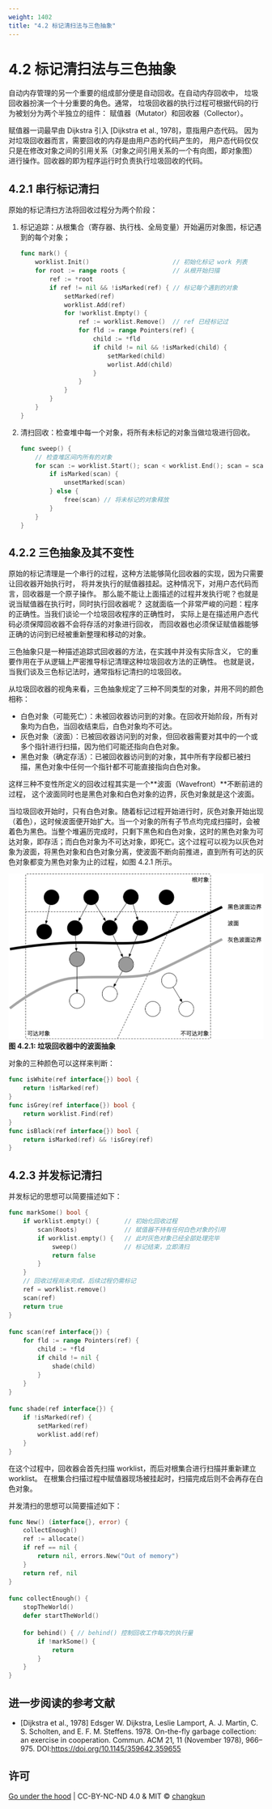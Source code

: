```yaml
---
weight: 1402
title: "4.2 标记清扫法与三色抽象"
---
```


# 4.2 标记清扫法与三色抽象

自动内存管理的另一个重要的组成部分便是自动回收。在自动内存回收中，
垃圾回收器扮演一个十分重要的角色。通常，
垃圾回收器的执行过程可根据代码的行为被划分为两个半独立的组件：
赋值器（Mutator）和回收器（Collector）。

赋值器一词最早由 Dijkstra 引入 [Dijkstra et al., 1978]，意指用户态代码。
因为对垃圾回收器而言，需要回收的内存是由用户态的代码产生的，
用户态代码仅仅只是在修改对象之间的引用关系（对象之间引用关系的一个有向图，即对象图）
进行操作。回收器的即为程序运行时负责执行垃圾回收的代码。

## 4.2.1 串行标记清扫

原始的标记清扫方法将回收过程分为两个阶段：

1. 标记追踪：从根集合（寄存器、执行栈、全局变量）开始遍历对象图，标记遇到的每个对象；

    ```go
    func mark() {
        worklist.Init()                       // 初始化标记 work 列表
        for root := range roots {             // 从根开始扫描
            ref := *root
            if ref != nil && !isMarked(ref) { // 标记每个遇到的对象
                setMarked(ref)
                worklist.Add(ref)
                for !worklist.Empty() {
                    ref := worklist.Remove()  // ref 已经标记过
                    for fld := range Pointers(ref) {
                        child := *fld
                        if child != nil && !isMarked(child) {
                            setMarked(child)
                            worlist.Add(child)
                        }
                    }
                }
            }
        }
    }
    ```

2. 清扫回收：检查堆中每一个对象，将所有未标记的对象当做垃圾进行回收。

    ```go
    func sweep() {
        // 检查堆区间内所有的对象
        for scan := worklist.Start(); scan < worklist.End(); scan = scan.Next {
            if isMarked(scan) {
                unsetMarked(scan)
            } else {
                free(scan) // 将未标记的对象释放
            }
        }
    }
    ```

## 4.2.2 三色抽象及其不变性

原始的标记清理是一个串行的过程，这种方法能够简化回收器的实现，因为只需要让回收器开始执行时，
将并发执行的赋值器挂起。这种情况下，对用户态代码而言，回收器是一个原子操作。
那么能不能让上面描述的过程并发执行呢？也就是说当赋值器在执行时，同时执行回收器呢？
这就面临一个非常严峻的问题：程序的正确性。当我们谈论一个垃圾回收程序的正确性时，
实际上是在描述用户态代码必须保障回收器不会将存活的对象进行回收，
而回收器也必须保证赋值器能够正确的访问到已经被重新整理和移动的对象。

三色抽象只是一种描述追踪式回收器的方法，在实践中并没有实际含义，
它的重要作用在于从逻辑上严密推导标记清理这种垃圾回收方法的正确性。
也就是说，当我们谈及三色标记法时，通常指标记清扫的垃圾回收。

从垃圾回收器的视角来看，三色抽象规定了三种不同类型的对象，并用不同的颜色相称：

- 白色对象（可能死亡）：未被回收器访问到的对象。在回收开始阶段，所有对象均为白色，当回收结束后，白色对象均不可达。
- 灰色对象（波面）：已被回收器访问到的对象，但回收器需要对其中的一个或多个指针进行扫描，因为他们可能还指向白色对象。
- 黑色对象（确定存活）：已被回收器访问到的对象，其中所有字段都已被扫描，黑色对象中任何一个指针都不可能直接指向白色对象。

这样三种不变性所定义的回收过程其实是一个**波面（Wavefront）**不断前进的过程，
这个波面同时也是黑色对象和白色对象的边界，灰色对象就是这个波面。

当垃圾回收开始时，只有白色对象。随着标记过程开始进行时，灰色对象开始出现（着色），这时候波面便开始扩大。当一个对象的所有子节点均完成扫描时，会被着色为黑色。当整个堆遍历完成时，只剩下黑色和白色对象，这时的黑色对象为可达对象，即存活；而白色对象为不可达对象，即死亡。这个过程可以视为以灰色对象为波面，将黑色对象和白色对象分离，使波面不断向前推进，直到所有可达的灰色对象都变为黑色对象为止的过程，如图 4.2.1 所示。

<div class="img-center">
<img src="../../../assets/gc-blueprint.png"/>
<strong>图 4.2.1: 垃圾回收器中的波面抽象</strong>
</div>

对象的三种颜色可以这样来判断：

```go
func isWhite(ref interface{}) bool {
    return !isMarked(ref)
}
func isGrey(ref interface{}) bool {
    return worklist.Find(ref)
}
func isBlack(ref interface{}) bool {
    return isMarked(ref) && !isGrey(ref)
}
```

## 4.2.3 并发标记清扫

并发标记的思想可以简要描述如下：

```go
func markSome() bool {
    if worklist.empty() {       // 初始化回收过程
        scan(Roots)             // 赋值器不持有任何白色对象的引用
        if worklist.empty() {   // 此时灰色对象已经全部处理完毕
            sweep()             // 标记结束，立即清扫
            return false
        }
    }
    // 回收过程尚未完成，后续过程仍需标记
    ref = worklist.remove()
    scan(ref)
    return true
}

func scan(ref interface{}) {
    for fld := range Pointers(ref) {
        child := *fld
        if child != nil {
            shade(child)
        }
    }
}

func shade(ref interface{}) {
    if !isMarked(ref) {
        setMarked(ref)
        worklist.add(ref)
    }
}
```

在这个过程中，回收器会首先扫描 worklist，而后对根集合进行扫描并重新建立 worklist。
在根集合扫描过程中赋值器现场被挂起时，扫描完成后则不会再存在白色对象。

并发清扫的思想可以简要描述如下：

```go
func New() (interface{}, error) {
    collectEnough()
    ref := allocate()
    if ref == nil {
        return nil, errors.New("Out of memory")
    }
    return ref, nil
}

func collectEnough() {
    stopTheWorld()
    defer startTheWorld()
    
    for behind() { // behind() 控制回收工作每次的执行量
        if !markSome() {
            return
        }
    }
}
```


## 进一步阅读的参考文献

- [Dijkstra et al., 1978] Edsger W. Dijkstra, Leslie Lamport, A. J. Martin, C. S. Scholten, and E. F. M. Steffens. 1978. On-the-fly garbage collection: an exercise in cooperation. Commun. ACM 21, 11 (November 1978), 966–975. DOI:https://doi.org/10.1145/359642.359655

## 许可

[Go under the hood](https://github.com/changkun/go-under-the-hood) | CC-BY-NC-ND 4.0 & MIT &copy; [changkun](https://changkun.de)
